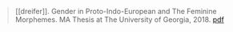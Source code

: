 > [[dreifer]]. Gender in Proto-Indo-European and The Feminine Morphemes. MA Thesis at The University of Georgia, 2018. [pdf](a/n-dreifer2018.pdf)